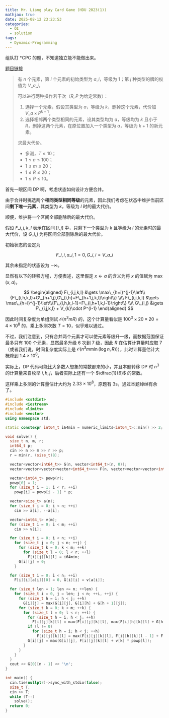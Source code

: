 ```yaml
---
title: Mr. Liang play Card Game (HDU 2023(1))
mathjax: true
date: 2025-08-12 23:23:53
categories:
  - OI
  - solution
tags:
  - Dynamic-Programming
---
```


组队打 *CPC 的题，不知道独立能不能做出来。

[题目链接](https://acm.hdu.edu.cn/showproblem.php?pid=7277)

> 有 $n$ 个元素，第 $i$ 个元素的初始类型为 $a\_i$，等级为 $1$；第 $j$ 种类型的牌的权值为 $V\_{a\_j}$。
>
> 可以进行两种操作若干次（$R,P$ 为给定常数）：
> 1. 选择一个元素，假设其类型为 $a$，等级为 $k$，删掉这个元素，代价加 $V\_{a}\times P^{k-1}$。
> 2. 选择相邻两个类型相同的元素，设其类型均为 $a$，等级均为 $k$ 且小于 $R$，删掉这两个元素，在原位置加入一个类型为 $a$，等级为 $k+1$ 的新元素。
>
> 求最大代价。
>
> + 多测，$T\leqslant 10$；
> + $1\leqslant n\leqslant 100$；
> + $1\leqslant m\leqslant 20$；
> + $1\leqslant R\leqslant 20$；
> + $1\leqslant P\leqslant 10$。

首先一眼区间 DP 啊，考虑状态如何设计方便合并。

由于合并时挑选两个**相同类型相同等级**的元素，因此我们考虑在状态中维护当前区间**剩下唯一元素**，其类型为 $k$，等级为 $l$ 时的最大代价。

顺便，维护将一个区间全部删除后的最大代价。

假设 $F\_{i,j,k,l}$ 表示在区间 $[i,j]$ 中，只剩下一个类型为 $k$ 且等级为 $l$ 的元素时的最大代价，设 $G\_{i,j}$ 为将区间全部删除后的最大代价。

初始状态的设定为

$$
F\_{i,i,a\_i,1}=0,G\_{i,i}=V\_{a\_i}
$$

其余未指定的状态设为 $-\infty$。

显然有以下的转移方程，方便表述，这里假定 $x \gets a$ 的含义为将 $x$ 的值赋为 $\max\left(x,a\right)$。

$$
\begin{aligned}
  F\_{i,j,k,l} &\gets \max\_{h=i}^{j-1}\left\\{F\_{i,h,k,l}+G\_{h+1,j},G\_{i,h}+F\_{h+1,j,k,l}\right\\} \\\\
  F\_{i,j,k,l} &\gets \max\_{h=i}^{j-1}\left\\{F\_{i,h,k,l-1}+F\_{i,h+1,k,l-1}\right\\} \\\\
  G\_{i,j} &\gets F\_{i,j,k,l} + V_{k}\cdot P^{l-1}
\end{aligned}
$$

因此时间复杂度为单组测试 $\mathcal O\left(n^{3}mR\right)$ 的，这个计算量看似是 $100^{3}\times 20\times 20=4\times 10^{8}$ 的，乘上多测次数 $T=10$，似乎难以通过。

不过，我们注意到，只有合并两个元素才可以使元素等级升一级，而数据范围保证最多只有 $100$ 个元素，显然最多升级 $6$ 次到 $7$ 级，因此 $R$ 在估算计算量时应取 $7$（或者我们说，时间复杂度实际上是 $\mathcal O\left(n^{3}m\min\left(\log n,R\right)\right)$），此时计算量估计大概降到 $1.4\times 10^{8}$。

实际上，DP 代码可能比大多数人想象的常数都来的小，并且本题转移 DP 时 $n^{3}$ 的计算量来自枚举 $i,h,j$，后者实际上还有一个 $\dfrac{1}{6}$ 的常数。

这样乘上多测的计算量估计大约为 $2.33\times 10^{8}$，原题有 $3\mathrm{s}$，通过本题绰绰有余了。

```cpp
#include <cstdint>
#include <iostream>
#include <limits>
#include <vector>
using namespace std;

static constexpr int64_t i64min = numeric_limits<int64_t>::min() >> 2;

void solve() {
  size_t n, m, r;
  int64_t p;
  cin >> n >> m >> r >> p;
  r = min(r, (size_t)8);

  vector<vector<int64_t>> G(n, vector<int64_t>(n, 0));
  vector<vector<vector<vector<int64_t>>>> F(n, vector<vector<vector<int64_t>>>(n, vector<vector<int64_t>>(m, vector<int64_t>(r, i64min))));

  vector<int64_t> powp(r);
  powp[0] = 1;
  for (size_t i = 1; i < r; ++i)
    powp[i] = powp[i - 1] * p;

  vector<size_t> a(n);
  for (size_t i = 0; i < n; ++i)
    cin >> a[i], --a[i];

  vector<int64_t> v(m);
  for (size_t i = 0; i < m; ++i)
    cin >> v[i];

  for (size_t i = 0; i < n; ++i)
    for (size_t j = 0; j < n; ++j) {
      for (size_t k = 0; k < m; ++k)
        for (size_t l = 0; l < r; ++l)
          F[i][j][k][l] = i64min;
      G[i][j] = 0;
    }

  for (size_t i = 0; i < n; ++i)
    F[i][i][a[i]][0] = 0, G[i][i] = v[a[i]];

  for (size_t len = 1; len <= n; ++len) {
    for (size_t i = 0, j = len; j < n; ++i, ++j) {
      for (size_t h = i; h < j; ++h)
        G[i][j] = max(G[i][j], G[i][h] + G[h + 1][j]);
      for (size_t k = 0; k < m; ++k) {
        for (size_t l = 0; l < r; ++l) {
          for (size_t h = i; h < j; ++h)
            F[i][j][k][l] = max(F[i][j][k][l], max(F[i][h][k][l] + G[h + 1][j], G[i][h] + F[h + 1][j][k][l]));
          if (l != 0)
            for (size_t h = i; h < j; ++h)
              F[i][j][k][l] = max(F[i][j][k][l], F[i][h][k][l - 1] + F[h + 1][j][k][l - 1]);
          G[i][j] = max(G[i][j], F[i][j][k][l] + v[k] * powp[l]);
        }
      }
    }
  }
  cout << G[0][n - 1] << '\n';
}

int main() {
  cin.tie(nullptr)->sync_with_stdio(false);
  size_t T;
  cin >> T;
  while (T--)
    solve();
  return 0;
}
```
